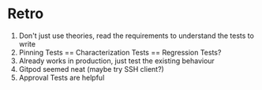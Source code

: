 # Retro
1. Don't just use theories, read the requirements to understand the tests to write
2. Pinning Tests == Characterization Tests == Regression Tests?
3. Already works in production, just test the existing behaviour
4. Gitpod seemed neat (maybe try SSH client?)
5. Approval Tests are helpful

